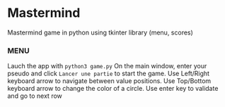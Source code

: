 # Mastermind
Mastermind game in python using tkinter library (menu, scores)

### MENU
Lauch the app with ```python3 game.py```
On the main window, enter your pseudo and click ```Lancer une partie``` to start the game.
Use Left/Right keyboard arrow to navigate between value positions.
Use Top/Bottom keyboard arrow to change the color of a circle.
Use enter key to validate and go to next row
